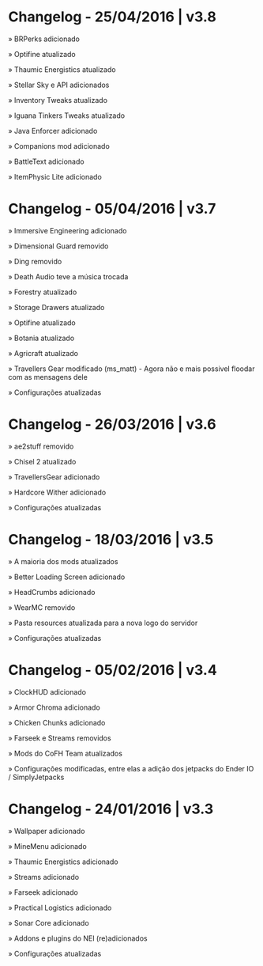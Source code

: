 # Changelog - 25/04/2016 | v3.8
  » BRPerks adicionado
  
  » Optifine atualizado
  
  » Thaumic Energistics atualizado
  
  » Stellar Sky e API adicionados
  
  » Inventory Tweaks atualizado
  
  » Iguana Tinkers Tweaks atualizado
  
  » Java Enforcer adicionado
  
  » Companions mod adicionado
  
  » BattleText adicionado
  
  » ItemPhysic Lite adicionado

# Changelog - 05/04/2016 | v3.7
  » Immersive Engineering adicionado
  
  » Dimensional Guard removido
  
  » Ding removido
  
  » Death Audio teve a música trocada
  
  » Forestry atualizado
  
  » Storage Drawers atualizado
  
  » Optifine atualizado
  
  » Botania atualizado
  
  » Agricraft atualizado
  
  » Travellers Gear modificado (ms_matt)
    - Agora não e mais possivel floodar com as mensagens dele
    
  » Configurações atualizadas

# Changelog - 26/03/2016 | v3.6
  » ae2stuff removido
  
  » Chisel 2 atualizado
  
  » TravellersGear adicionado
  
  » Hardcore Wither adicionado
  
  » Configurações atualizadas

# Changelog - 18/03/2016 | v3.5
  » A maioria dos mods atualizados
  
  » Better Loading Screen adicionado
  
  » HeadCrumbs adicionado
  
  » WearMC removido
  
  » Pasta resources atualizada para a nova logo do servidor
  
  » Configurações atualizadas

# Changelog - 05/02/2016 | v3.4
  » ClockHUD adicionado
  
  » Armor Chroma adicionado
  
  » Chicken Chunks adicionado
  
  » Farseek e Streams removidos
  
  » Mods do CoFH Team atualizados
  
  » Configurações modificadas, entre elas a adição dos jetpacks do Ender IO / SimplyJetpacks

# Changelog - 24/01/2016 | v3.3
  » Wallpaper adicionado
  
  » MineMenu adicionado
  
  » Thaumic Energistics adicionado
  
  » Streams adicionado
  
  » Farseek adicionado
  
  » Practical Logistics adicionado
  
  » Sonar Core adicionado
  
  » Addons e plugins do NEI (re)adicionados
  
  » Configurações atualizadas
